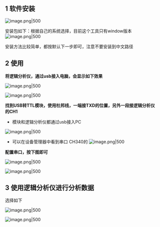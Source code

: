 
## 1 软件安装

![image.png|500](https://my-obsidian-image.oss-cn-guangzhou.aliyuncs.com/2025/01/e7db6aa53d38c9cde5fc67ddd3c6f725.png)

安装包如下：根据自己的系统选择，目前这个工具只有window版本
![image.png|500](https://my-obsidian-image.oss-cn-guangzhou.aliyuncs.com/2025/01/0f00be02141dc94fd70f886f3ae9f3c2.png)

安装方法比较简单，都按默认下一步即可，注意不要安装到中文路径

## 2 使用

**将逻辑分析仪，通过usb接入电脑，会显示如下效果**

![image.png|500](https://my-obsidian-image.oss-cn-guangzhou.aliyuncs.com/2025/01/aa75dd8ab800bac3390b769159cb8868.png)

![image.png|500](https://my-obsidian-image.oss-cn-guangzhou.aliyuncs.com/2025/01/d61f220277e4c4cd5824e84845a9fc58.png)


**找到USB转TTL模块，使用杜邦线，一端接TXD的位置，另外一段接逻辑分析仪的CH1**
- 模块和逻辑分析仪都通过usb接入PC

![image.png|500](https://my-obsidian-image.oss-cn-guangzhou.aliyuncs.com/2025/01/c221db103e0093042abfdcbceee4a36f.png)

- 可以在设备管理器中看到串口 CH340的
  ![image.png|500](https://my-obsidian-image.oss-cn-guangzhou.aliyuncs.com/2025/01/b5b9fa0ceb6e930de9a453f8ee98c9b2.png)

**配置串口，按下图即可**

![image.png|500](https://my-obsidian-image.oss-cn-guangzhou.aliyuncs.com/2025/01/b4035bb2b1fe6a1ee40bcfcd101ee842.png)

![image.png|500](https://my-obsidian-image.oss-cn-guangzhou.aliyuncs.com/2025/01/deaa2031fd6d9507714c486476e1bec0.png)

## 3 使用逻辑分析仪进行分析数据

选择如下

![image.png|500](https://my-obsidian-image.oss-cn-guangzhou.aliyuncs.com/2025/01/de0fbef873b70ed76d1e3de1176f8e2b.png)

![image.png|500](https://my-obsidian-image.oss-cn-guangzhou.aliyuncs.com/2025/01/a3d985d0be9abd87d49351a6909d5167.png)
